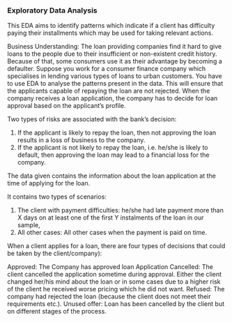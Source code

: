 ### Exploratory Data Analysis
This EDA aims to identify patterns which indicate if a client has difficulty paying their installments which may be used for taking relevant actions.

Business Understanding:
The loan providing companies find it hard to give loans to the people due to their insufficient or non-existent credit history. Because of that, some consumers use it as their advantage by becoming a defaulter. Suppose you work for a consumer finance company which specialises in lending various types of loans to urban customers. You have to use EDA to analyse the patterns present in the data. This will ensure that the applicants capable of repaying the loan are not rejected. When the company receives a loan application, the company has to decide for loan approval based on the applicant’s profile. 

Two types of risks are associated with the bank’s decision:

  1. If the applicant is likely to repay the loan, then not approving the loan results in a loss of business to the company.
  2. If the applicant is not likely to repay the loan, i.e. he/she is likely to default, then approving the loan may lead to a financial loss for the company. 
    
The data given contains the information about the loan application at the time of applying for the loan.

It contains two types of scenarios:

  1. The client with payment difficulties: he/she had late payment more than X days on at least one of the first Y instalments of the loan in our sample,
  2. All other cases: All other cases when the payment is paid on time.
  
When a client applies for a loan, there are four types of decisions that could be taken by the client/company):

Approved: The Company has approved loan Application
Cancelled: The client cancelled the application sometime during approval. Either the client changed her/his mind about the loan or in some cases due to a higher risk of the client he received worse pricing which he did not want.
Refused: The company had rejected the loan (because the client does not meet their requirements etc.).
Unused offer: Loan has been cancelled by the client but on different stages of the process.
